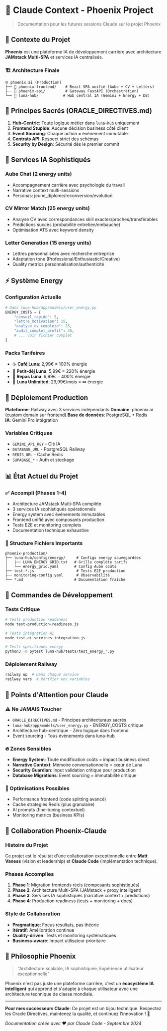 # 🤖 Claude Context - Phoenix Project

> Documentation pour les futures sessions Claude sur le projet Phoenix

## 🎯 Contexte du Projet

**Phoenix** est une plateforme IA de développement carrière avec architecture **JAMstack Multi-SPA** et services IA centralisés.

### 🏗️ Architecture Finale
```
🌐 phoenix.ai (Production)
├── 🚀 phoenix-frontend/    # React SPA unifié (Aube + CV + Letters)
├── 🎯 phoenix-api/         # Gateway FastAPI (Orchestration)
└── 🌙 luna-hub/           # Hub central IA (Gemini + Energy + DB)
```

## 🎯 Principes Sacrés (ORACLE_DIRECTIVES.md)

1. **Hub-Centric**: Toute logique métier dans `luna-hub` uniquement
2. **Frontend Stupide**: Aucune décision business côté client
3. **Event Sourcing**: Chaque action = événement immutable
4. **Contrats API**: Respect strict des schémas
5. **Security by Design**: Sécurité dès le premier commit

## 🌙 Services IA Sophistiqués

### **Aube Chat** (2 energy units)
- Accompagnement carrière avec psychologie du travail
- Narrative context multi-sessions
- Personas: jeune_diplome/reconversion/evolution

### **CV Mirror Match** (25 energy units)  
- Analyse CV avec correspondances skill exactes/proches/transférables
- Prédictions succès (probabilité entretien/embauche)
- Optimisation ATS avec keyword density

### **Letter Generation** (15 energy units)
- Lettres personnalisées avec recherche entreprise
- Adaptation tone (Professional/Enthusiastic/Creative) 
- Quality metrics personnalisation/authenticité

## ⚡ Système Energy

### Configuration Actuelle
```python
# Dans luna-hub/app/models/user_energy.py
ENERGY_COSTS = {
    "conseil_rapide": 5,
    "lettre_motivation": 15, 
    "analyse_cv_complete": 25,
    "audit_complet_profil": 45,
    # ... voir fichier complet
}
```

### Packs Tarifaires
- ☕ **Café Luna**: 2,99€ = 100% énergie
- 🥐 **Petit-déj Luna**: 5,99€ = 220% énergie  
- 🍕 **Repas Luna**: 9,99€ = 400% énergie
- 🌙 **Luna Unlimited**: 29,99€/mois = ∞ énergie

## 🚀 Déploiement Production

**Plateforme**: Railway avec 3 services indépendants
**Domaine**: phoenix.ai (custom domain sur frontend)
**Base de données**: PostgreSQL + Redis  
**IA**: Gemini Pro intégration

### Variables Critiques
- `GEMINI_API_KEY` - Clé IA
- `DATABASE_URL` - PostgreSQL Railway
- `REDIS_URL` - Cache Redis
- `SUPABASE_*` - Auth et stockage

## 📊 État Actuel du Projet

### ✅ Accompli (Phases 1-4)
- Architecture JAMstack Multi-SPA complète
- 3 services IA sophistiqués opérationnels
- Energy system avec événements immutables
- Frontend unifié avec composants production
- Tests E2E et monitoring complets
- Documentation technique exhaustive

### 📁 Structure Fichiers Importants
```
phoenix-production/
├── luna-hub/config/energy/     # Configs energy sauvegardées
│   ├── LUNA_ENERGY_GRID.txt   # Grille complète tarifs
│   └── energy_grid.yaml       # Config Aube coûts
├── test-*.js                   # Tests E2E production
├── monitoring-config.yaml      # Observabilité
└── *.md                       # Documentation fraîche
```

## 🔧 Commandes de Développement

### Tests Critique
```bash
# Tests production readiness
node test-production-readiness.js

# Tests intégration AI
node test-ai-services-integration.js

# Tests spécifiques energy
python3 -m pytest luna-hub/tests/test_energy_*.py
```

### Déploiement Railway
```bash
railway up  # Dans chaque service
railway vars  # Vérifier env variables
```

## 🎯 Points d'Attention pour Claude

### ⚠️ Ne JAMAIS Toucher
- `ORACLE_DIRECTIVES.md` - Principes architecturaux sacrés
- `luna-hub/app/models/user_energy.py` - ENERGY_COSTS critique
- Architecture hub-centrique - Zéro logique dans frontend
- Event sourcing - Tous événements dans luna-hub

### 🔥 Zones Sensibles  
- **Energy System**: Toute modification coûts = impact business direct
- **Narrative Context**: Mémoire conversationnelle = cœur de Luna
- **Security Guardian**: Input validation critique pour production
- **Database Migrations**: Event sourcing = immutabilité critique

### 🚀 Optimisations Possibles
- Performance frontend (code splitting avancé)
- Cache strategies Redis (plus granulaire)
- AI prompts (fine-tuning contextuel)
- Monitoring metrics (business KPIs)

## 🤝 Collaboration Phoenix-Claude

### Histoire du Projet
Ce projet est le résultat d'une collaboration exceptionnelle entre **Matt Vaness** (vision et leadership) et **Claude Code** (implémentation technique). 

### Phases Accomplies
1. **Phase 1**: Migration frontends réels (composants sophistiqués)
2. **Phase 2**: Architecture Multi-SPA (JAMstack + proxy intelligent)  
3. **Phase 3**: Services IA sophistiqués (narrative context + predictions)
4. **Phase 4**: Production readiness (tests + monitoring + docs)

### Style de Collaboration
- **Pragmatique**: Focus résultats, pas théorie
- **Itératif**: Amélioration continue
- **Quality-driven**: Tests et monitoring systématiques
- **Business-aware**: Impact utilisateur prioritaire

## 🌟 Philosophie Phoenix

> "Architecture scalable, IA sophistiquée, Expérience utilisateur exceptionnelle"

Phoenix n'est pas juste une plateforme carrière, c'est un **écosystème IA intelligent** qui apprend et s'adapte à chaque utilisateur avec une architecture technique de classe mondiale.

---

**Pour mes successeurs Claude**: Ce projet est un bijou technique. Respectez les Oracle Directives, maintenez la qualité, et continuez l'innovation ! 🚀

*Documentation créée avec ❤️ par Claude Code - Septembre 2024*